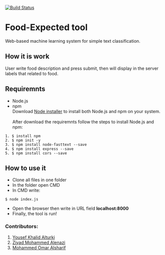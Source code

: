 [![Build Status](https://app.travis-ci.com/YousefKhalid/Workshop-02-CS392-02-171.svg?branch=main)](https://app.travis-ci.com/YousefKhalid/Workshop-02-CS392-02-171)
# Food-Expected tool
Web-based machine learning system for simple text classification.

## How it is work
User write food description and press submit, then will display in the server labels that related to food.

## Requiremnts
* Node.js
* npm <br />
Download [Node installer](https://nodejs.org/en/download/) to install both Node.js and npm on your system. <br /><br />
After download the requiremnts follow the steps to install Node.js and npm: <br />
```
1. $ install npm 
2. $ npm init -y 
3. $ npm install node-fasttext --save 
4. $ npm install express --save 
5. $ npm install cors --save 
```



## How to use it
* Clone all files in one folder
* In the folder open CMD
* In CMD write:
```
$ node index.js
```
* Open the browser then write in URL field **localhost:8000**
* Finally, the tool is run!

### Contributors:
1. [Yousef Khalid Alturki](https://github.com/YousefKhalid) <br />
2. [Ziyad Mohammed Alenazi](https://github.com/ZiyadAlenazi) <br />
3. [Mohammed Omar Alsharif](https://github.com/MohammedAlsharif1) <br />
